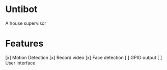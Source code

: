 # Untibot
A house supervisor

# Features
[x] Motion Detection
[x] Record video
[x] Face detection
[ ] GPIO output
[ ] User interface
